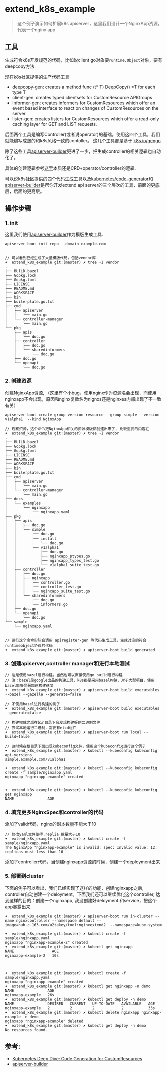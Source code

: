 # extend_k8s_example

> 这个例子演示如何扩展k8s apiserver，这里我们设计一个NginxApp资源，代表一个nginx app

## 工具
生成符合k8s开发规范的代码，比如说client go对象要`runtime.Object`对象，要有deepcopy方法.

现在k8s社区提供的生产代码工具
- deepcopy-gen: creates a method func (t* T) DeepCopy() *T for each type T
- client-gen: creates typed clientsets for CustomResource APIGroups
- informer-gen: creates informers for CustomResources which offer an event based interface to react on changes of CustomResources on the server
- lister-gen: creates listers for CustomResources which offer a read-only caching layer for GET and LIST requests.

后面两个工具是编写Controller(或者说operator)的基础。使用这四个工具，我们就能编写成熟的和k8s风格一致的contoller。
这几个工具都是基于  [k8s.io/gengo](https://github.com/kubernetes/gengo)

除了这些工具[apiserver-builder](https://github.com/kubernetes-incubator/apiserver-builder)更进了一步，把生成controller的相关逻辑也自动化了。

具体的创建逻辑参考[这里](https://github.com/kubernetes-incubator/apiserver-builder/blob/master/docs/concepts/api_building_overview.md)本质还是CRD+operator/controller的逻辑.

可以说k8s社区提供的四个代码生成工具以及[kubernetes/code-generator](https://github.com/kubernetes/code-generator)和 [apiserver-builder](https://github.com/kubernetes-incubator/apiserver-builder)是帮你开发extend api server的三个层次的工具，前面的更底层，后面的更高层。


## 操作步骤

### 1. init 

这里我们使用[apiserver-builder](https://github.com/kubernetes-incubator/apiserver-builder/blob/master/docs/installing.md)作为模版生成工具.

```
apiserver-boot init repo --domain example.com


// 可以看到已经生成了大量模版代码，包括vendor库
➜  extend_k8s_example git:(master) ✗ tree -I vendor
.
├── BUILD.bazel
├── Gopkg.lock
├── Gopkg.toml
├── LICENSE
├── README.md
├── WORKSPACE
├── bin
├── boilerplate.go.txt
├── cmd
│   ├── apiserver
│   │   └── main.go
│   └── controller-manager
│       └── main.go
└── pkg
    ├── apis
    │   └── doc.go
    ├── controller
    │   ├── doc.go
    │   └── sharedinformers
    │       └── doc.go
    ├── doc.go
    └── openapi
        └── doc.go
```

### 2. 创建资源

创建NginxApp资源, （这里有个小bug，使用nginx作为资源名会出现，而使用nginxapp不会出现，原因和nginx复数名为nignxs还是nginxes内部出现了不一致有关）

```
apiserver-boot create group version resource --group simple --version v1alpha1  --kind NginxApp

// 观察资源，这个命令把NginxApp相关的资源模版都创建出来了, 比较重要的内容在
➜  extend_k8s_example git:(master) ✗ tree -I vendor
.
├── BUILD.bazel
├── Gopkg.lock
├── Gopkg.toml
├── LICENSE
├── README.md
├── WORKSPACE
├── bin
├── boilerplate.go.txt
├── cmd
│   ├── apiserver
│   │   └── main.go
│   └── controller-manager
│       └── main.go
├── docs
│   └── examples
│       └── nginxapp
│           └── nginxapp.yaml
├── pkg
│   ├── apis
│   │   ├── doc.go
│   │   └── simple
│   │       ├── doc.go
│   │       ├── install
│   │       │   └── doc.go
│   │       └── v1alpha1
│   │           ├── doc.go
│   │           ├── nginxapp_ptypes.go
│   │           ├── nginxapp_types_test.go
│   │           └── v1alpha1_suite_test.go
│   ├── controller
│   │   ├── doc.go
│   │   ├── nginxapp
│   │   │   ├── controller.go
│   │   │   ├── controller_test.go
│   │   │   └── nginxapp_suite_test.go
│   │   └── sharedinformers
│   │       ├── doc.go
│   │       └── informers.go
│   ├── doc.go
│   └── openapi
│       └── doc.go
└── sample
    └── nginxapp.yaml


// 运行这个命令实际会调用 apiregister-gen 等代码生成工具，生成对应的符合runtimeobject协议的代码
➜  extend_k8s_example git:(master) ✗ apiserver-boot build generated

```

### 3. 创建apiserver,controller manager和进行本地测试

```
// 这是使用bazel进行构建，当然也可以直接使用go build进行构建
// 注：bazel是google出品的构建工具，k8s都是采用bazel构建，对于大型项目，使用bazel能够显著加速构建速度
➜  extend_k8s_example git:(master) ✗ apiserver-boot build executables --bazel --gazelle --generate=false

// 不使用bazel进行构建的例子
➜  extend_k8s_example git:(master) ✗ apiserver-boot build executables  --generate=false

// 构建完成之后在bin目录下会发现构建好的二进制文件
// 尝试本地运行二进制，需要有etcd组件
➜  extend_k8s_example git:(master) ✗ apiserver-boot run local --build=false

// 这时候在根目录下面出现kubeconfig文件，使用这个kubeconfig运行这个例子
➜  extend_k8s_example git:(master) ✗ kubectl --kubeconfig kubeconfig api-versions
simple.example.com/v1alpha1

➜  extend_k8s_example git:(master) ✗ kubectl --kubeconfig kubeconfig create -f sample/nginxapp.yaml
nginxapp "nginxapp-example" created


➜  extend_k8s_example git:(master) ✗ kubectl --kubeconfig kubeconfig get nginxapp
NAME               AGE

```


### 4. 填充更多NginxSpec和controller的代码
添加了valid代码，nginx的副本数量不能大于10

```
// 修改yaml文件使得,replia 数量大于10
➜  extend_k8s_example git:(master) ✗ kubectl create -f sample/nginxapp.yaml
The NginxApp "nginxapp-example" is invalid: spec: Invalid value: 12: replicas must less than 10
```

添加了controller代码，当创建nginxapp资源的时候，创建一个deployment出来

### 5. 部署到cluster

下面的例子可以看出，我们已经实现了这样的功能，创建nginxapp之后, controller自动创建一个deloyment。下面我们还可以继续优化这个controller, 达到这样的目的：创建一个nginxapp, 我没创建好deloyment 和service，把这个app暴露出来.
```
➜  extend_k8s_example git:(master) ✗ apiserver-boot run in-cluster --name nginxcontroller --namespace default --image=hub.c.163.com/u2takey/tool:nginxextend2  --namespace=kube-system

➜  extend_k8s_example git:(master) ✗ kubectl create -f sample/nginxapp.yaml
nginxapp "nginxapp-example-2" created
➜  extend_k8s_example git:(master) ✗ kubectl get nginxapp
NAME                 AGE
nginxapp-example-2   10s



➜  extend_k8s_example git:(master) ✗ kubectl create -f sample/nginxapp.yaml
nginxapp "nginxapp-example" created
➜  extend_k8s_example git:(master) ✗ kubectl get nginxapp -n demo
NAME               AGE
nginxapp-example   26s
➜  extend_k8s_example git:(master) ✗ kubectl get deploy -n demo
NAME               DESIRED   CURRENT   UP-TO-DATE   AVAILABLE   AGE
nginxapp-example   2         2         2            2           33s
➜  extend_k8s_example git:(master) ✗ kubectl delete nginxapp nginxapp-example -n demo
nginxapp "nginxapp-example" deleted
➜  extend_k8s_example git:(master) ✗ kubectl get deploy -n demo
No resources found.
```















## 参考:
- [Kubernetes Deep Dive: Code Generation for CustomResources](https://blog.openshift.com/kubernetes-deep-dive-code-generation-customresources/)
- [apiserver-builder](https://github.com/kubernetes-incubator/apiserver-builder)

